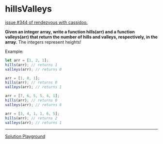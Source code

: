 # hillsValleys

[issue #344 of rendezvous with cassidoo.](https://buttondown.email/cassidoo/archive/if-you-dont-go-towards-the-thing-you-fear-you/)

**Given an integer array, write a function hills(arr) and a function valleys(arr) that return the number of hills and valleys, respectively, in the array.**
The integers represent heights!

Example:

```ts
let arr = [1, 2, 1];
hills(arr); // returns 1
valleys(arr); // returns 0

arr = [1, 0, 1];
hills(arr); // returns 0
valleys(arr); // returns 1

arr = [7, 6, 5, 5, 4, 1];
hills(arr); // returns 0
valleys(arr); // returns 0

arr = [3, 4, 1, 1, 6, 5];
hills(arr); // returns 2
valleys(arr); // returns 1
```

---

[Solution Playground](https://tsplay.dev/wX0B9w)
